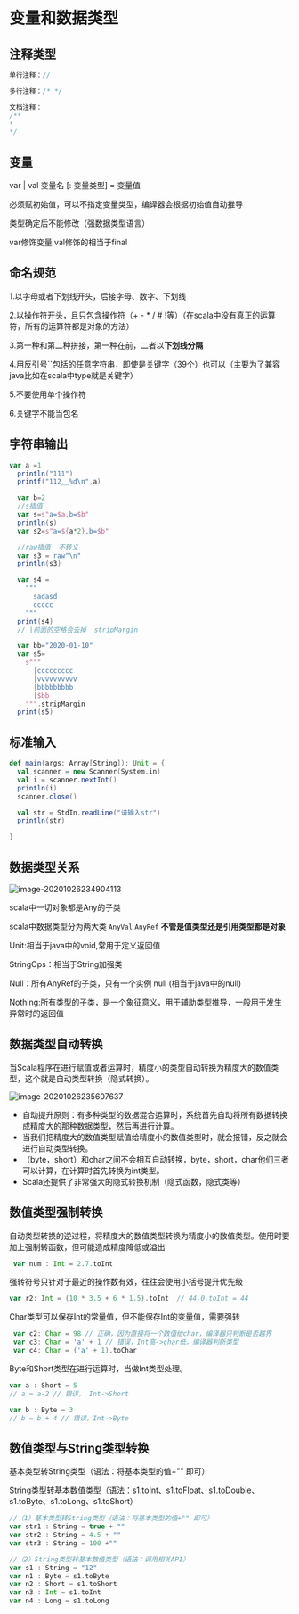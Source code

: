 # 变量和数据类型

## 注释类型

```scala
单行注释：//

多行注释：/* */

文档注释：
/**
*
*/
```

## 变量

var | val 变量名 [: 变量类型] = 变量值

必须赋初始值，可以不指定变量类型，编译器会根据初始值自动推导

类型确定后不能修改（强数据类型语言）

var修饰变量 val修饰的相当于final

## 命名规范

1.以字母或者下划线开头，后接字母、数字、下划线

2.以操作符开头，且只包含操作符（+ - * / # !等）（在scala中没有真正的运算符，所有的运算符都是对象的方法）

3.第一种和第二种拼接，第一种在前，二者以**下划线分隔**

4.用反引号``包括的任意字符串，即使是关键字（39个）也可以（主要为了兼容java比如在scala中type就是关键字）

5.不要使用单个操作符

6.关键字不能当包名

## 字符串输出

```scala
var a =1
  println("111")
  printf("112__%d\n",a)

  var b=2
  //s插值
  var s=s"a=$a,b=$b"
  println(s)
  var s2=s"a=${a*2},b=$b"

  //raw插值  不转义
  var s3 = raw"\n"
  println(s3)

  var s4 =
    """
      sadasd
      ccccc
    """
  print(s4)
  // |前面的空格会去掉  stripMargin

  var bb="2020-01-10"
  var s5=
    s"""
      |ccccccccc
      |vvvvvvvvvv
      |bbbbbbbbb
      |$bb
    """.stripMargin
  print(s5)
```

## 标准输入

```scala
def main(args: Array[String]): Unit = {
  val scanner = new Scanner(System.in)
  val i = scanner.nextInt()
  println(i)
  scanner.close()

  val str = StdIn.readLine("请输入str")
  println(str)

}
```

## 数据类型关系

![image-20201026234904113](https://raw.githubusercontent.com/privking/king-note-images/master/img/note/image-20201026234904113-1603727351-b09596.png)

scala中一切对象都是Any的子类

scala中数据类型分为两大类 `AnyVal` `AnyRef` **不管是值类型还是引用类型都是对象**

Unit:相当于java中的void,常用于定义返回值

StringOps：相当于String加强类

Null：所有AnyRef的子类，只有一个实例 null (相当于java中的null)

Nothing:所有类型的子类，是一个象征意义，用于辅助类型推导，一般用于发生异常时的返回值

## 数据类型自动转换

当Scala程序在进行赋值或者运算时，精度小的类型自动转换为精度大的数值类型，这个就是自动类型转换（隐式转换）。

![image-20201026235607637](https://raw.githubusercontent.com/privking/king-note-images/master/img/note/image-20201026235607637-1603727767-650680.png)

- 自动提升原则：有多种类型的数据混合运算时，系统首先自动将所有数据转换成精度大的那种数据类型，然后再进行计算。
- 当我们把精度大的数值类型赋值给精度小的数值类型时，就会报错，反之就会进行自动类型转换。
- （byte，short）和char之间不会相互自动转换，byte，short，char他们三者可以计算，在计算时首先转换为int类型。
- Scala还提供了非常强大的隐式转换机制（隐式函数，隐式类等）

## 数值类型强制转换

自动类型转换的逆过程，将精度大的数值类型转换为精度小的数值类型。使用时要加上强制转函数，但可能造成精度降低或溢出

```scala
 var num : Int = 2.7.toInt
```

强转符号只针对于最近的操作数有效，往往会使用小括号提升优先级

```scala
var r2: Int = (10 * 3.5 + 6 * 1.5).toInt  // 44.0.toInt = 44
```

Char类型可以保存Int的常量值，但不能保存Int的变量值，需要强转

```scala
 var c2: Char = 98 // 正确，因为直接将一个数值给char，编译器只判断是否越界
 var c3: Char = 'a' + 1 // 错误，Int高->char低，编译器判断类型
 var c4: Char = ('a' + 1).toChar

```

Byte和Short类型在进行运算时，当做Int类型处理。

```scala
var a : Short = 5
// a = a-2 // 错误， Int->Short

var b : Byte = 3
// b = b + 4 // 错误，Int->Byte

```

## 数值类型与String类型转换

基本类型转String类型（语法：将基本类型的值+"" 即可）

String类型转基本数值类型（语法：s1.toInt、s1.toFloat、s1.toDouble、s1.toByte、s1.toLong、s1.toShort）

```scala
//（1）基本类型转String类型（语法：将基本类型的值+"" 即可）
var str1 : String = true + ""
var str2 : String = 4.5 + ""
var str3 : String = 100 +""

//（2）String类型转基本数值类型（语法：调用相关API）
var s1 : String = "12"
var n1 : Byte = s1.toByte
var n2 : Short = s1.toShort
var n3 : Int = s1.toInt
var n4 : Long = s1.toLong

```



